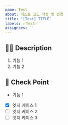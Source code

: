 ```yaml
---
name: Test
about: 테스트 코드 작성 및 변경
title: "[Test] TITLE"
labels: ✅Test✅
assignees: ''
---
```


## 🤷‍♂️ Description
<!-- 테스트 하고자 하는 기능에 대해 작성해 주세요. -->

1. 기능 1
2. 기능 2

## 📝 Check Point
<!-- 기능별 세부 엣지케이스를 체크 리스트로 작성해주세요. -->

-  기능 1
  - [X] 엣지 케이스 1
  - [ ] 엣지 케이스 2
  - [ ] 엣지 케이스 3
